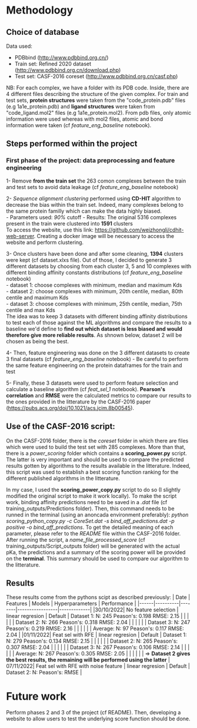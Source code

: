 # Methodology
## Choice of database  
Data used: 
- PDBbind (http://www.pdbbind.org.cn/)
- Train set: Refined 2020 dataset (http://www.pdbbind.org.cn/download.php)
- Test set: CASF-2016 coreset (http://www.pdbbind.org.cn/casf.php)

NB: For each complex, we have a folder with its PDB code. Inside, there are 4 different files describing the structure of the given complex. For train and test sets, **protein structures** were taken from the "code_protein.pdb" files (e.g 1a1e_protein.pdb) and **ligand structures** were taken from "code_ligand.mol2" files (e.g 1a1e_protein.mol2). From pdb files, only atomic information were used whereas with mol2 files, atomic and bond information were taken (cf *feature_eng_baseline* notebook).

## Steps performed within the project 
### First phase of the project: data preprocessing and feature engineering
1- Remove **from the train set** the 263 comon complexes between the train and test sets  to avoid data leakage (cf *feature_eng_baseline* notebook)

2- *Sequence alignment clustering* performed using **CD-HIT** algorithm to decrease the bias within the train set. Indeed, many complexes belong to the same protein familly which can make the data highly biased. \
    - Parameters used: *90%* cutoff 
    - Results: The original 5316 complexes present in the train were clustered into **1591** clusters  
To access the website, use this link: https://github.com/weizhongli/cdhit-web-server. Creating a docker image will be necessary to access the website and perform clustering.

3- Once clusters have been done and after some cleaning, **1394** clusters were kept (cf dataset.xlxs file). Out of those, I decided to generate 3 different datasets by choosing from each cluster 3, 5 and 10 complexes with different binding affinity constants distributions (cf *feature_eng_baseline* notebook) \
    - dataset 1: choose complexes with minimum, median and maximum Kds \
    - dataset 2: choose complexes with minimum, 20th centile, median, 80th centile and maximum Kds \
    - dataset 3: choose complexes with minimum, 25th centile, median, 75th centile and max Kds \
The idea was to keep 3 datasets with different binding affinity distributions to test each of those against the ML algorithms and compare the results to a baseline we'd define to **find out which dataset is less biased and would therefore give more reliable results**.
As shnown below, dataset 2 will be chosen as being the best. 

4- Then, feature engineering was done on the 3 different datasets to create 3 final datasets (cf *feature_eng_baseline* notebook)
    - Be careful to perform the same feature engineering on the protein dataframes for the train and test 

5- Finally, these 3 datasets were used to perform feature selection and calculate a baseline algorithm (cf *feat_sel_1* notebook). **Pearson's correlation** and **RMSE** were the calculated metrics to compare our results to the ones provided in the litterature by the CASF-2016 paper (https://pubs.acs.org/doi/10.1021/acs.jcim.8b00545).

## Use of the CASF-2016 script: 
On the CASF-2016 folder, there is the *coreset* folder in which there are files which were used to build the test set with 285 complexes. More than that, there is a *power_scoring* folder which contains a **scoring_power.py** script. The latter is very important and should be used to compare the predicted results gotten by algorithms to the results available in the litterature. Indeed, this script was used to establish a best scoring function ranking for the different published algorithms in the litterature.

In my case, I used the **scoring_power_copy.py** script to do so (I slightly modified the original script to make it work locally). To make the script work, binding affinity predictions need to be saved in a *.dat* file (cf training_outputs/Predictions folder). Then, this command needs to be runned in the terminal (using an anoncada environment preferably): *python scoring_python_copy.py -c CoreSet.dat -s bind_aff_pedictions.dat -p positive -o bind_aff_predictions*. To get the detailed meaning of each parameter, please refer to the *README* file within the CASF-2016 folder. After running the script, a *name_file_processed_score* (cf training_outputs/Script_outputs folder) will be generated with the actual pKa, the predictions and a summary of the scoring power will be provided on the **terminal**. This summary should be used to compare our algorithm to the litterature. 

## Results 
These results come from the pythons scipt as described previously: 
| Date | Features | Models | Hyperparameters | Performance |
|------|----------|--------|-----------------|-------------|
|30/10/2022| No feature selection | linear regresion | Default | Dataset 1: N: 245 Peason's: 0.198 RMSE: 2.15 |
| |  |  |  | Dataset 2: N: 266 Peason's: 0.318 RMSE: 2.04 |
| |  |  |  | Dataset 3: N: 247 Peason's: 0.219 RMSE: 2.16 |
| |  |  |  | Average: N: 97 Peason's: 0.117 RMSE: 2.04 |
|01/11/2022| Feat sel with RFE | linear regresion | Default | Dataset 1: N: 279 Peason's: 0.134 RMSE: 2.15 |
| |  |  |  | Dataset 2: N: 265 Peason's: 0.307 RMSE: 2.04 |
| |  |  |  | Dataset 3: N: 267 Peason's: 0.106 RMSE: 2.14 |
| |  |  |  | Average: N: 267 Peason's: 0.305 RMSE: 2.05 |
| |  |  |  | => **Dataset 2 gives the best results, the remaining will be performed using the latter** |
07/11/2022| Feat sel with RFE with noise feature | linear regresion | Default | Dataset 2: N:  Peason's:  RMSE |

# Future work 
Perform phases 2 and 3 of the project (cf README). Then, developing a website to allow users to test the underlying score function should be done.
